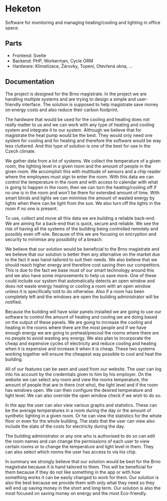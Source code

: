 # Heketon
Software for monitoring and managing heating/cooling and lighting in office space.

## Parts
- Frontend: Svelte
- Backend: PHP, Workerman, Cycle ORM
- Hardware: Klimatizace, Žárovky, Topení, Otevřená okna, ...

## Documentation
The project is designed for the Brno magistrate. In the project we are handling multiple systems and are trying to design a simple and user-friendly interface. The solution is supposed to help magistrate save money on energy costs and also reduce their carbon footprint.

The hardware that would be used for the cooling and heating does not really matter to us and we can work with any type of heating and cooling system and integrate it to our system. Although we believe that for magistrate the heat pump would be the best. They would only need one system for cooling and for heating and therefore the software would be way less cluttered. And this type of solution is one of the best for use in the Czech climate.

We gather data from a lot of systems. We collect the temperature of a given room, the lighting level in a given room and the amount of people in the given room. We accomplish this with multitude of sensors and a chip reader where the employees must sign to enter the room. With this data we can control the temperature in the room and with access to calendar with what is going to happen in the room, then we can turn the heating/cooling off if no one is in the room and won't be there for extended amount of time. With smart blinds and lights we can minimise the amount of wasted energy by lights when there can be light from the sun. We also turn off the lights in the room if no one is present.

To use, collect and move all this data we are building a reliable back-end. We are aiming for a back-end that is quick, secure and reliable. We see the risk of having all the systems of the building being controlled remotely and possibly even off-site. Because of this we are focusing on encryption and security to minimise any possibility of a breach.

We believe that our solution would be beneficial to the Brno magistrate and we believe that our solution is better then any alternative on the market due to the fact it was hand-tailored to suit their needs. We also believe that we should reach higher energy and therefore cost saving then our competitors. This is due to the fact we base must of our smart technology around this and we also have some improvements to help us save more. One of these could include our system that automatically detects an open window and does not waste energy heating or cooling a room with an open window unless it is specifically told to do otherwise. Also if a room has been completely left and the windows are open the building administrator will be notified.

Because the building will have solar panels installed we are going to use our software to control the amount of heating and cooling we are doing based on the output of these panels. We are going to increase the cooling and heating in the rooms where there are the most people and if we have enough energy we are going to preheat/precool the rooms where there are no people to avoid wasting any energy. We also plan to incorporate the cheap and expensive cycles of electricity and reduce cooling and heating when it is expensive and increase it when it is cheap. These two systems working together will ensure the cheapest way possible to cool and heat the building.

All of our features can be seen and used from our website. The user can log into his account by the credentials given to him by his employer. On the website we can select any room and view the rooms temperature, the amount of people that are in there (not who), the light level and if the room has windows open. We can then configure the desired temperature and light level. We can also override the open window check if we wish to do so.

In the app the user can also view various graphs and statistics. These can be the average temperatures in a room during the day or the amount of synthetic lighting in a given room. Or he can view the statistics for the whole floor or even for the whole building. The stats that the user can view also include the stats of the costs for electricity during the day.

The building administrator or any one who is authorised to do so can edit the room names and can change the permissions of each user to view certain rooms or to change the temperature and light level in them. They can also select which rooms the user has access to via his chip.

In summary we strongly believe that our solution would be best for the Brno magistrate because it is hand tailored to them. This will be beneficial for them because if they do not like something in the app or with how something works it can be easily changed to work for them. Our solution is also the best because we provide them with only what they need so they will end up saving money in the short and long term. Our solution is also the most focused on saving money on energy and the most Eco-friendly.

